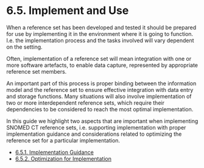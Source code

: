 # 6.5. Implement and Use

When a reference set has been developed and tested it should be prepared for use by implementing it in the environment where it is going to function. I.e. the implementation process and the tasks involved will vary dependent on the setting.

Often, implementation of a reference set will mean integration with one or more software artefacts, to enable data capture, represented by appropriate reference set members.

An important part of this process is proper binding between the information model and the reference set to ensure effective integration with data entry and storage functions. Many situations will also involve implementation of two or more interdependent reference sets, which require their dependencies to be considered to reach the most optimal implementation.

In this guide we highlight two aspects that are important when implementing SNOMED CT reference sets, i.e. supporting implementation with proper implementation guidance and considerations related to optimizing the reference set for a particular implementation.

* [6.5.1. Implementation Guidance](https://github.com/IHTSDO/snomedct-refset-guide/blob/main/6%20reference-set-development/6.5%20implement-and-use/6.5.1.-Implementation-Guidance_35985732.html)
* [6.5.2. Optimization for Implementation](https://github.com/IHTSDO/snomedct-refset-guide/blob/main/6%20reference-set-development/6.5%20implement-and-use/6.5.2.-Optimization-for-Implementation_35985730.html)
